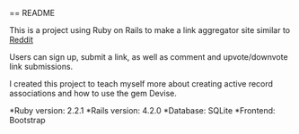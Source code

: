 == README

This is a project using Ruby on Rails to make a link aggregator site similar to [Reddit](http://www.reddit.com)

Users can sign up, submit a link, as well as comment and upvote/downvote link submissions.

I created this project to teach myself more about creating active record associations and how to use the gem Devise.

*Ruby version: 2.2.1
*Rails version: 4.2.0
*Database: SQLite
*Frontend: Bootstrap
